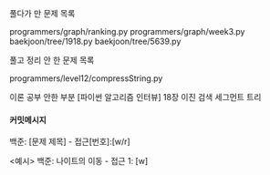 풀다가 만 문제 목록

programmers/graph/ranking.py
programmers/graph/week3.py
baekjoon/tree/1918.py
baekjoon/tree/5639.py

풀고 정리 안 한 문제 목록

programmers/level12/compressString.py

이론 공부 안한 부분
[파이썬 알고리즘 인터뷰] 18장 이진 검색
세그먼트 트리

#### 커밋메시지

백준: [문제 제목] - 접근[번호]:[w/r]

<예시>
백준: 나이트의 이동 - 접근 1: [w]
